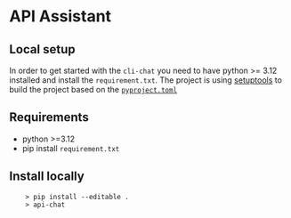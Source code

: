# API Assistant

## Local setup

In order to get started with the `cli-chat` you need to have python >= 3.12 installed and install the `requirement.txt`. The project is using [setuptools](https://setuptools.pypa.io/en/latest/userguide/quickstart.html) to build the project based on the [`pyproject.toml`](/cli-chat/pyproject.toml) 

## Requirements
- python >=3.12
- pip install `requirement.txt`

## Install locally

```
    > pip install --editable .
    > api-chat
```